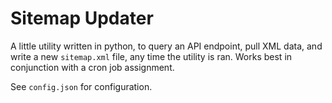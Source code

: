# Sitemap Updater

A little utility written in python, to query an API endpoint, pull XML data, and write a new `sitemap.xml` file, any time the utility is ran. 
Works best in conjunction with a cron job assignment.

See `config.json` for configuration.